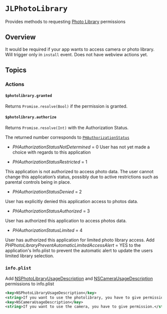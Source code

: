 # ``JLPhotoLibrary``

Provides methods to requesting [Photo Library](https://developer.apple.com/documentation/photokit/phphotolibrary) permissions

## Overview

It would be required if your app wants to access camera or photo library.
Will trigger only in `install` event. Does not have webview actions yet.

## Topics

### Actions

#### ``$photolibrary.granted``
Returns `Promise.resolve(Bool)` if the permission is granted.

#### ``$photolibrary.authorize``
Returns `Promise.resolve(Int)` with the Authorization Status.

The returned number corresponds to [`PHAuthorizationStatus`](https://developer.apple.com/documentation/photokit/phauthorizationstatus)

- _PHAuthorizationStatusNotDetermined_ = 0
User has not yet made a choice with regards to this application

- _PHAuthorizationStatusRestricted_ = 1

This application is not authorized to access photo data.
The user cannot change this application’s status, possibly due to active restrictions
such as parental controls being in place.

- _PHAuthorizationStatusDenied_ = 2

User has explicitly denied this application access to photos data.

- _PHAuthorizationStatusAuthorized_ = 3

User has authorized this application to access photos data.

- _PHAuthorizationStatusLimited_ = 4

User has authorized this application for limited photo library access. Add _PHPhotoLibraryPreventAutomaticLimitedAccessAlert_ = YES to the application's Info.plist to prevent the automatic alert to update the users limited library selection.

### ``info.plist``

Add [NSPhotoLibraryUsageDescription](https://developer.apple.com/documentation/bundleresources/information_property_list/nsphotolibraryusagedescription) and [NSCameraUsageDescription](https://developer.apple.com/documentation/bundleresources/information_property_list/nscamerausagedescription) permissions to info.plist

```xml
<key>NSPhotoLibraryUsageDescription</key>
<string>If you want to use the photolibrary, you have to give permission.</string>
<key>NSCameraUsageDescription</key>
<string>If you want to use the camera, you have to give permission.</string>
```
